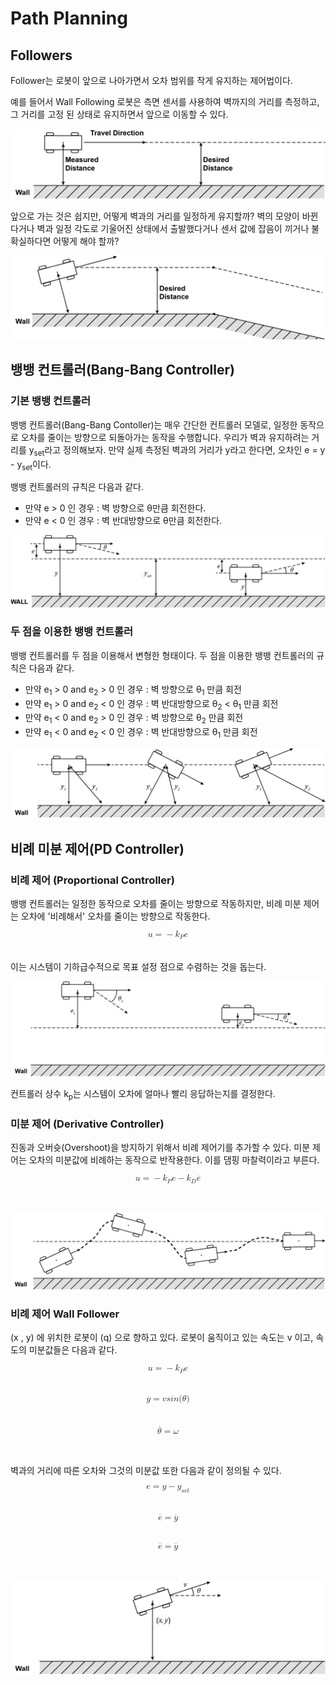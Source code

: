 # Path Planning

## Followers

Follower는 로봇이 앞으로 나아가면서 오차 범위를 작게 유지하는 제어법이다.

예를 들어서 Wall Following 로봇은 측면 센서를 사용하여 벽까지의 거리를 측정하고, 그 거리를 고정 된 상태로 유지하면서 앞으로 이동할 수 있다.

![wall_follower_image_01](img/wall_follower_image_01.png)

앞으로 가는 것은 쉽지만, 어떻게 벽과의 거리를 일정하게 유지할까? 벽의 모양이 바뀐다거나 벽과 일정 각도로 기울어진 상태에서 출발했다거나 센서 값에 잡음이 끼거나 불확실하다면 어떻게 해야 할까?

![wall_follower_image_02](img/wall_follower_image_02.png)

## 뱅뱅 컨트롤러(Bang-Bang Controller)

### 기본 뱅뱅 컨트롤러

뱅뱅 컨트롤러(Bang-Bang Contoller)는 매우 간단한 컨트롤러 모델로, 일정한 동작으로 오차를 줄이는 방향으로 되돌아가는 동작을 수행합니다. 우리가 벽과 유지하려는 거리를 <span class="it">y<sub>set</sub></span>라고 정의해보자. 만약 실제 측정된 벽과의 거리가 <span class="it">y</span>라고 한다면, 오차인 <span class = "it">e = y - y<sub>set</sub></span>이다.

뱅뱅 컨트롤러의 규칙은 다음과 같다.
* 만약 <span class="it">e</span> > 0 인 경우 : 벽 방향으로 <span class="it">θ</span>만큼 회전한다.
* 만약 <span class="it">e</span> < 0 인 경우 : 벽 반대방향으로 <span class="it">θ</span>만큼 회전한다.

![wall_follower_image_03](img/wall_follower_image_03.png)

### 두 점을 이용한 뱅뱅 컨트롤러

뱅뱅 컨트롤러를 두 점을 이용해서 변형한 형태이다. 두 점을 이용한 뱅뱅 컨트롤러의 규칙은 다음과 같다.

* 만약 <span class="it">e<sub>1</sub></span> > 0 and <span class="it">e<sub>2</sub></span> > 0 인 경우 : 벽 방향으로  <span class="it">θ<sub>1</sub></span> 만큼 회전
* 만약 <span class="it">e<sub>1</sub></span> > 0 and <span class="it">e<sub>2</sub></span> < 0 인 경우 : 벽 반대방향으로  <span class="it">θ<sub>2</sub></span> < <span class="it">θ<sub>1</sub></span> 만큼 회전
* 만약 <span class="it">e<sub>1</sub></span> < 0 and <span class="it">e<sub>2</sub></span> > 0 인 경우 : 벽 방향으로  <span class="it">θ<sub>2</sub></span> 만큼 회전
* 만약 <span class="it">e<sub>1</sub></span> < 0 and <span class="it">e<sub>2</sub></span> < 0 인 경우 : 벽 반대방향으로  <span class="it">θ<sub>1</sub></span> 만큼 회전

![wall_follower_image_04](img/wall_follower_image_04.png)


## 비례 미분 제어(PD Controller)

### 비례 제어 (Proportional Controller)

뱅뱅 컨트롤러는 일정한 동작으로 오차를 줄이는 방향으로 작동하지만, 비례 미분 제어는 오차에 '비례해서' 오차를 줄이는 방향으로 작동한다.

<math xmlns="http://www.w3.org/1998/Math/MathML" display="block">
  <mi>u</mi>
  <mo>=</mo>
  <mo>&#x2212;<!-- − --></mo>
  <msub>
    <mi>k</mi>
    <mi>P</mi>
  </msub>
  <mi>e</mi>
</math>
<br></br>
이는 시스템이 기하급수적으로 목표 설정 점으로 수렴하는 것을 돕는다.

![wall_follower_image_05](img/wall_follower_image_05.png)

컨트롤러 상수 <span class = "it">k<sub>p</sub></span>는 시스템이 오차에 얼마나 빨리 응답하는지를 결정한다.


### 미분 제어 (Derivative Controller)

진동과 오버슛(Overshoot)을 방지하기 위해서 비례 제어기를 추가할 수 있다. 미분 제어는 오차의 미분값에 비례하는 동작으로 반작용한다. 이를 댐핑 마찰력이라고 부른다.

<math xmlns="http://www.w3.org/1998/Math/MathML" display="block">
  <mi>u</mi>
  <mo>=</mo>
  <mo>&#x2212;<!-- − --></mo>
  <msub>
    <mi>k</mi>
    <mi>P</mi>
  </msub>
  <mi>e</mi>
  <mo>&#x2212;<!-- − --></mo>
  <msub>
    <mi>k</mi>
    <mi>D</mi>
  </msub>
  <mrow class="MJX-TeXAtom-ORD">
    <mover>
      <mi>e</mi>
      <mo>&#x02D9;<!-- ˙ --></mo>
    </mover>
  </mrow>
</math>
<br></br>

![wall_follower_image_06](img/wall_follower_image_06.png)

### 비례 제어 Wall Follower

<span class = "it"> (x , y) </span>에 위치한 로봇이 <span class = "it"> (q) </span>으로 향하고 있다. 로봇이 움직이고 있는 속도는 <span class = "it"> v </span>이고, 속도의 미분값들은 다음과 같다.

<math xmlns="http://www.w3.org/1998/Math/MathML" display="block">
  <mi>u</mi>
  <mo>=</mo>
  <mo>&#x2212;<!-- − --></mo>
  <msub>
    <mi>k</mi>
    <mi>P</mi>
  </msub>
  <mi>e</mi>
</math>
<br></br>
<math xmlns="http://www.w3.org/1998/Math/MathML" display="block">
  <mrow class="MJX-TeXAtom-ORD">
    <mover>
      <mi>y</mi>
      <mo>&#x02D9;<!-- ˙ --></mo>
    </mover>
  </mrow>
  <mo>=</mo>
  <mi>v</mi>
  <mi>s</mi>
  <mi>i</mi>
  <mi>n</mi>
  <mo stretchy="false">(</mo>
  <mi>&#x03B8;<!-- θ --></mi>
  <mo stretchy="false">)</mo>
</math>
<br></br>
<math xmlns="http://www.w3.org/1998/Math/MathML" display="block">
  <mrow class="MJX-TeXAtom-ORD">
    <mover>
      <mi>&#x03B8;<!-- θ --></mi>
      <mo>&#x02D9;<!-- ˙ --></mo>
    </mover>
  </mrow>
  <mo>=</mo>
  <mi>&#x03C9;<!-- ω --></mi>
</math>
<br></br>

벽과의 거리에 따른 오차와 그것의 미분값 또한 다음과 같이 정의될 수 있다.

<math xmlns="http://www.w3.org/1998/Math/MathML" display="block">
  <mi>e</mi>
  <mo>=</mo>
  <mi>y</mi>
  <mo>&#x2212;<!-- − --></mo>
  <msub>
    <mi>y</mi>
    <mrow class="MJX-TeXAtom-ORD">
      <mi>s</mi>
      <mi>e</mi>
      <mi>t</mi>
    </mrow>
  </msub>
</math>
<br></br>
<math xmlns="http://www.w3.org/1998/Math/MathML" display="block">
  <mrow class="MJX-TeXAtom-ORD">
    <mover>
      <mi>e</mi>
      <mo>&#x02D9;<!-- ˙ --></mo>
    </mover>
  </mrow>
  <mo>=</mo>
  <mrow class="MJX-TeXAtom-ORD">
    <mover>
      <mi>y</mi>
      <mo>&#x02D9;<!-- ˙ --></mo>
    </mover>
  </mrow>
</math>
<br></br>
<math xmlns="http://www.w3.org/1998/Math/MathML" display="block">
  <mrow class="MJX-TeXAtom-ORD">
    <mover>
      <mi>e</mi>
      <mo>&#x00A8;<!-- ¨ --></mo>
    </mover>
  </mrow>
  <mo>=</mo>
  <mrow class="MJX-TeXAtom-ORD">
    <mover>
      <mi>y</mi>
      <mo>&#x00A8;<!-- ¨ --></mo>
    </mover>
  </mrow>
</math>
<br></br>

![wall_follower_image_07](img/wall_follower_image_07.png)
